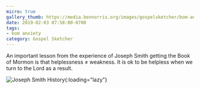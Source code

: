 ```yaml
---
micro: true
gallery_thumb: https://media.bennorris.org/images/gospelsketcher/bom-anxiety-study/joseph-smith-history.jpg
date: 2019-02-03 07:58:00-0700
tags:
- bom anxiety
category: Gospel Sketcher
---
```


An important lesson from the experience of Joseph Smith getting the Book of Mormon is that helplessness ≠ weakness. It is ok to be helpless when we turn to the Lord as a result.

![Joseph Smith History](https://media.bennorris.org/images/gospelsketcher/bom-anxiety-study/joseph-smith-history.jpg){:loading="lazy"}